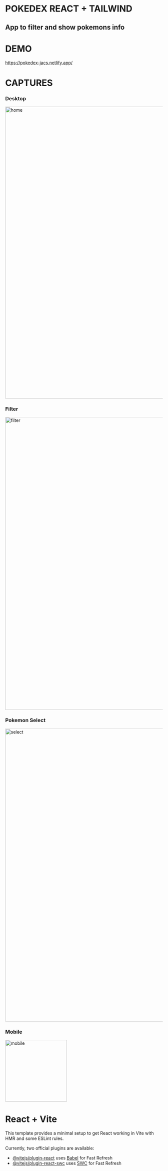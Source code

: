 # POKEDEX REACT + TAILWIND
<h2> App to filter and show pokemons info </h2> 

# DEMO
https://pokedex-jacs.netlify.app/

# CAPTURES
 <h3>Desktop</h3>
<img width="932" alt="home" src="https://github.com/user-attachments/assets/d28ae318-172e-4dc7-8c63-b463e09352cc">
  <h3>Filter</h3>
  <img width="935" alt="filter" src="https://github.com/user-attachments/assets/a97bbfed-2bff-49b0-add9-fdca48b99687">
 <h3>Pokemon Select</h3>
<img width="935" alt="select" src="https://github.com/user-attachments/assets/3ce9d4e6-3cbd-49ed-9b5b-4624594f2cac">
 <h3>Mobile</h3>
<img width="197" alt="mobile" src="https://github.com/user-attachments/assets/bae95de4-6919-4162-b6e2-a2befcc8bead">

# React + Vite

This template provides a minimal setup to get React working in Vite with HMR and some ESLint rules.

Currently, two official plugins are available:

- [@vitejs/plugin-react](https://github.com/vitejs/vite-plugin-react/blob/main/packages/plugin-react/README.md) uses [Babel](https://babeljs.io/) for Fast Refresh
- [@vitejs/plugin-react-swc](https://github.com/vitejs/vite-plugin-react-swc) uses [SWC](https://swc.rs/) for Fast Refresh
